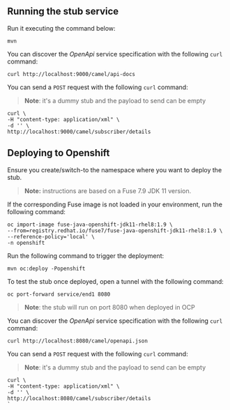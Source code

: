 
## Running the stub service

Run it executing the command below:

```
mvn
```

You can discover the *OpenApi* service specification with the following `curl` command:

```
curl http://localhost:9000/camel/api-docs
```

You can send a `POST` request with the following `curl` command:

>**Note**: it's a dummy stub and the payload to send can be empty

```
curl \
-H "content-type: application/xml" \
-d '' \
http://localhost:9000/camel/subscriber/details
```

## Deploying to Openshift

Ensure you create/switch-to the namespace where you want to deploy the stub.

> **Note:** instructions are based on a Fuse 7.9 JDK 11 version.

If the corresponding Fuse image is not loaded in your environment, run the following command:
```
oc import-image fuse-java-openshift-jdk11-rhel8:1.9 \
--from=registry.redhat.io/fuse7/fuse-java-openshift-jdk11-rhel8:1.9 \
--reference-policy='local' \
-n openshift
```

Run the following command to trigger the deployment:
```
mvn oc:deploy -Popenshift
```

To test the stub once deployed, open a tunnel with the following command:
```
oc port-forward service/end1 8080
```
>**Note**: the stub will run on port 8080 when deployed in OCP

You can discover the *OpenApi* service specification with the following `curl` command:

```
curl http://localhost:8080/camel/openapi.json
```

You can send a `POST` request with the following `curl` command:

>**Note**: it's a dummy stub and the payload to send can be empty

```
curl \
-H "content-type: application/xml" \
-d '' \
http://localhost:8080/camel/subscriber/details
`

